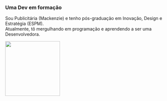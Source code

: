 ### Uma Dev em formação

Sou Publicitária (Mackenzie) e tenho pós-graduação em Inovação, Design e Estratégia (ESPM).
<br>
Atualmente, tô mergulhando em programação e aprendendo a ser uma Desenvolvedora.


<img height="175em" src="https://github-readme-stats.vercel.app/api/top-langs/?username=amandisleite&layout=compact&langs_count=7&theme=dracula"/>
